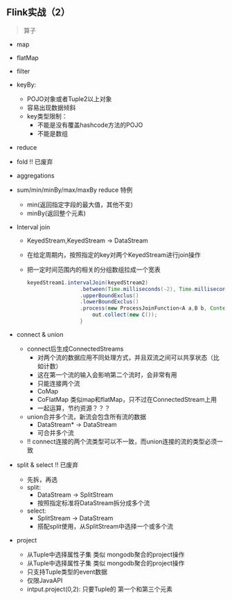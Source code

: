 ## Flink实战（2）

> 算子

- map

- flatMap

- filter

- keyBy:

  - POJO对象或者Tuple2以上对象
  - 容易出现数据倾斜
  - key类型限制：
    - 不能是没有覆盖hashcode方法的POJO
    - 不能是数组

- reduce

- fold  !! 已废弃

- aggregations

- sum/min/minBy/max/maxBy  reduce 特例

  - min(返回指定字段的最大值，其他不变)
  - minBy(返回整个元素)

- Interval join

  - KeyedStream,KeyedStream -> DataStream

  - 在给定周期内，按照指定的key对两个KeyedStream进行join操作

  - 把一定时间范围内的相关的分组数组拉成一个宽表

    ```java
    keyedStream1.intervalJoin(keyedStream2)
                     .between(Time.milliseconds(-2), Time.milliseconds(2))
                     .upperBoundExclus()
                     .lowerBoundExclus()
                     .process(new ProcessJoinFunction<A a,B b, Context ctx, Colector<C> out) {
                         out.collect(new C());
                     }
    ```

- connect & union

  - connect后生成ConnectedStreams
    - 对两个流的数据应用不同处理方式，并且双流之间可以共享状态（比如计数）
    - 这在第一个流的输入会影响第二个流时，会非常有用
    - 只能连接两个流
    -  CoMap
    - CoFlatMap  类似map和flatMap，只不过在ConnectedStream上用
    - 一起运算，节约资源？？？
  - union合并多个流，新流会包含所有流的数据
    - DataStream* -> DataStream
    - 可合并多个流
  - !! connect连接的两个流类型可以不一致，而union连接的流的类型必须一致

- split & select  !! 已废弃

  - 先拆，再选
  - split:
    - DataStream -> SplitStream
    - 按照指定标准将DataStream拆分成多个流
  - select:
    - SplitStream -> DataStream
    - 搭配split使用，从SplitStream中选择一个或多个流

- project

  - 从Tuple中选择属性子集 类似 mongodb聚合的project操作
  - 从Tuple中选择属性子集 类似 mongodb聚合的project操作
  -  只支持Tuple类型的event数据
  - 仅限JavaAPI
  - intput.project(0,2): 只要Tuple的 第一个和第三个元素









